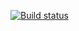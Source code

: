 [![Build status](https://ci.appveyor.com/api/projects/status/7lwmcwu9g1rbr27u/branch/main?svg=true)](https://ci.appveyor.com/project/NastyaKatyushkina/advanced-2/branch/main)